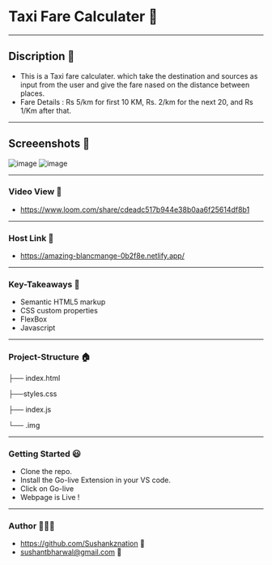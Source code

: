 # Taxi Fare Calculater 🚕

------------

## Discription 🤙
- This is a Taxi fare calculater. which take the destination and sources as input from the user and give the fare
  nased on the distance between places.
- Fare Details : Rs 5/km for first 10 KM, Rs. 2/km for the next 20, and Rs 1/Km after that.

------------

## Screeenshots 📇
![image](https://user-images.githubusercontent.com/102636327/187023648-6183cf97-fb83-4e12-99d1-4461c4a3511e.png)
![image](https://user-images.githubusercontent.com/102636327/187023692-82c73009-282c-4dcb-bbc4-03eeb3d528a3.png)

------------



### Video View 🎥
- https://www.loom.com/share/cdeadc517b944e38b0aa6f25614df8b1

------------

### Host Link 🔗
- https://amazing-blancmange-0b2f8e.netlify.app/

------------

### Key-Takeaways 🔑
- Semantic HTML5 markup
- CSS custom properties
- FlexBox
- Javascript

------------

### Project-Structure 🏠
├── index.html

├──styles.css

├── index.js

└── .img

------------

### Getting Started 😃
- Clone the repo.
- Install the Go-live Extension in your VS code.
- Click on Go-live
- Webpage is Live !

------------

### Author 👨🏼‍🎓
- https://github.com/Sushankznation 📩
- sushantbharwal@gmail.com 📧
